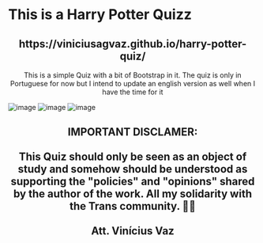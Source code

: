 <h1>This is a Harry Potter Quizz</h1>
<h2 align='center'>https://viniciusagvaz.github.io/harry-potter-quiz/</h2>
<p align='center'>This is a simple Quiz with a bit of Bootstrap in it. The quiz is only in Portuguese for now but I intend to update an english version as well when I have the time for it</p>

![image](https://github.com/viniciusagvaz/harry-potter-quiz/assets/109700331/b8461b08-c278-424b-97da-3a894f4c31f9)
![image](https://github.com/viniciusagvaz/harry-potter-quiz/assets/109700331/b548af1a-8395-4e0c-99d5-0437f0695e6a)
![image](https://github.com/viniciusagvaz/harry-potter-quiz/assets/109700331/f3bded2f-7710-482d-ac49-9f894ba74aa9)

<h2 align='center' color='red'>IMPORTANT DISCLAMER:
<br><br>
This Quiz should only be seen as an object of study and somehow should be understood as supporting the "policies" and "opinions" shared by the author of the work.
All my solidarity with the Trans community. 🏳️‍⚧️
<br><br>
  Att. Vinícius Vaz
</h2>
